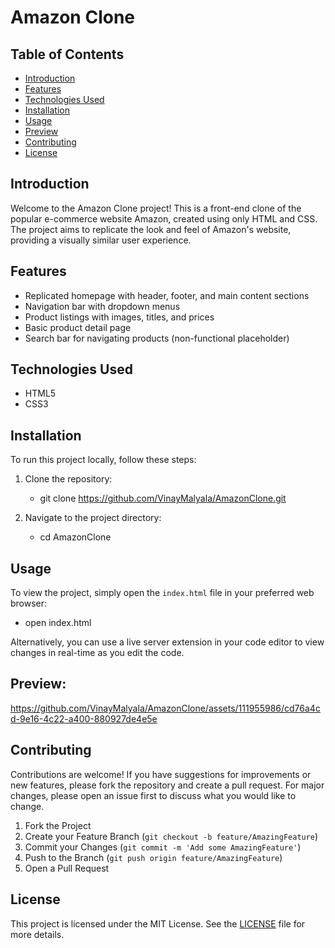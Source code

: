 ﻿# Amazon Clone

## Table of Contents

- [Introduction](#introduction)
- [Features](#features)
- [Technologies Used](#technologies-used)
- [Installation](#installation)
- [Usage](#usage)
- [Preview](#preview)
- [Contributing](#contributing)
- [License](#license)

## Introduction

Welcome to the Amazon Clone project! This is a front-end clone of the popular e-commerce website Amazon, created using only HTML and CSS. The project aims to replicate the look and feel of Amazon's website, providing a visually similar user experience.

## Features

- Replicated homepage with header, footer, and main content sections
- Navigation bar with dropdown menus
- Product listings with images, titles, and prices
- Basic product detail page
- Search bar for navigating products (non-functional placeholder)

## Technologies Used

- HTML5
- CSS3

## Installation

To run this project locally, follow these steps:

1. Clone the repository:
   - git clone https://github.com/VinayMalyala/AmazonClone.git
   
2. Navigate to the project directory:
   - cd AmazonClone
   

## Usage

To view the project, simply open the `index.html` file in your preferred web browser:

- open index.html

Alternatively, you can use a live server extension in your code editor to view changes in real-time as you edit the code.

## Preview:

https://github.com/VinayMalyala/AmazonClone/assets/111955986/cd76a4cd-9e16-4c22-a400-880927de4e5e

## Contributing

Contributions are welcome! If you have suggestions for improvements or new features, please fork the repository and create a pull request. For major changes, please open an issue first to discuss what you would like to change.

1. Fork the Project
2. Create your Feature Branch (`git checkout -b feature/AmazingFeature`)
3. Commit your Changes (`git commit -m 'Add some AmazingFeature'`)
4. Push to the Branch (`git push origin feature/AmazingFeature`)
5. Open a Pull Request

## License

This project is licensed under the MIT License. See the [LICENSE](LICENSE) file for more details.

